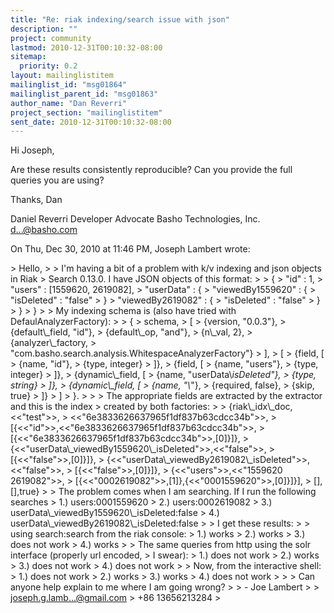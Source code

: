 ```yaml
---
title: "Re: riak indexing/search issue with json"
description: ""
project: community
lastmod: 2010-12-31T00:10:32-08:00
sitemap:
  priority: 0.2
layout: mailinglistitem
mailinglist_id: "msg01864"
mailinglist_parent_id: "msg01863"
author_name: "Dan Reverri"
project_section: "mailinglistitem"
sent_date: 2010-12-31T00:10:32-08:00
---
```



Hi Joseph,

Are these results consistently reproducible? Can you provide the full
queries you are using?

Thanks,
Dan

Daniel Reverri
Developer Advocate
Basho Technologies, Inc.
d...@basho.com


On Thu, Dec 30, 2010 at 11:46 PM, Joseph Lambert  wrote:

&gt; Hello,
&gt;
&gt; I'm having a bit of a problem with k/v indexing and json objects in Riak
&gt; Search 0.13.0. I have JSON objects of this format:
&gt;
&gt; {
&gt; "id" : 1,
&gt; "users" : [1559620, 2619082],
&gt; "userData" : {
&gt; "viewedBy1559620" : {
&gt; "isDeleted" : "false"
&gt; }
&gt; "viewedBy2619082" : {
&gt; "isDeleted" : "false"
&gt; }
&gt; }
&gt; }
&gt;
&gt; My indexing schema is (also have tried with DefaulAnalyzerFactory):
&gt;
&gt; {
&gt; schema,
&gt; [
&gt; {version, "0.0.3"},
&gt; {default\\_field, "id"},
&gt; {default\\_op, "and"},
&gt; {n\\_val, 2},
&gt; {analyzer\\_factory,
&gt; "com.basho.search.analysis.WhitespaceAnalyzerFactory"}
&gt; ],
&gt; [
&gt; {field, [
&gt; {name, "id"},
&gt; {type, integer}
&gt; ]},
&gt; {field, [
&gt; {name, "users"},
&gt; {type, integer}
&gt; ]},
&gt; {dynamic\\_field, [
&gt; {name, "userData\\*isDeleted"},
&gt; {type, string}
&gt; ]},
&gt; {dynamic\\_field, [
&gt; {name, "\\*"},
&gt; {required, false},
&gt; {skip, true}
&gt; ]}
&gt; ]
&gt; }.
&gt;
&gt;
&gt; The appropriate fields are extracted by the extractor and this is the index
&gt; created by both factories:
&gt;
&gt; {riak\\_idx\\_doc,&lt;&lt;"test"&gt;&gt;,
&gt; &lt;&lt;"6e3833626637965f1df837b63cdcc34b"&gt;&gt;,
&gt; [{&lt;&lt;"id"&gt;&gt;,&lt;&lt;"6e3833626637965f1df837b63cdcc34b"&gt;&gt;,
&gt; [{&lt;&lt;"6e3833626637965f1df837b63cdcc34b"&gt;&gt;,[0]}]},
&gt; {&lt;&lt;"userData\\_viewedBy1559620\\_isDeleted"&gt;&gt;,&lt;&lt;"false"&gt;&gt;,
&gt; [{&lt;&lt;"false"&gt;&gt;,[0]}]},
&gt; {&lt;&lt;"userData\\_viewedBy2619082\\_isDeleted"&gt;&gt;,&lt;&lt;"false"&gt;&gt;,
&gt; [{&lt;&lt;"false"&gt;&gt;,[0]}]},
&gt; {&lt;&lt;"users"&gt;&gt;,&lt;&lt;"1559620 2619082"&gt;&gt;,
&gt; [{&lt;&lt;"0002619082"&gt;&gt;,[1]},{&lt;&lt;"0001559620"&gt;&gt;,[0]}]}],
&gt; [],[],true}
&gt;
&gt; The problem comes when I am searching. If I run the following searches
&gt; 1.) users:0001559620
&gt; 2.) users:0002619082
&gt; 3.) userData\\_viewedBy1559620\\_isDeleted:false
&gt; 4.) userData\\_viewedBy2619082\\_isDeleted:false
&gt;
&gt; I get these results:
&gt;
&gt; using search:search from the riak console:
&gt; 1.) works
&gt; 2.) works
&gt; 3.) does not work
&gt; 4.) works
&gt;
&gt; The same queries from http using the solr interface (properly url encoded,
&gt; I swear):
&gt; 1.) does not work
&gt; 2.) works
&gt; 3.) does not work
&gt; 4.) does not work
&gt;
&gt; Now, from the interactive shell:
&gt; 1.) does not work
&gt; 2.) works
&gt; 3.) works
&gt; 4.) does not work
&gt;
&gt;
&gt; Can anyone help explain to me where I am going wrong?
&gt;
&gt; - Joe Lambert
&gt;
&gt; joseph.g.lamb...@gmail.com
&gt; +86 13656213284
&gt;

